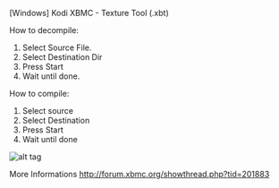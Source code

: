  [Windows] Kodi XBMC - Texture Tool (.xbt)

How to decompile:

1. Select Source File.
2. Select Destination Dir
3. Press Start
4. Wait until done.

How to compile:

1. Select source
2. Select Destination
3. Press Start
4. Wait until done

![alt tag](http://fs2.directupload.net/images/150212/784he33g.png)

More Informations
http://forum.xbmc.org/showthread.php?tid=201883

